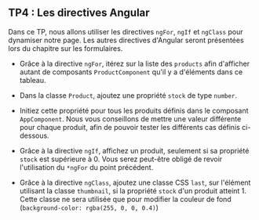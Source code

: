 ## TP4 : Les directives Angular

Dans ce TP, nous allons utiliser les directives `ngFor`, `ngIf` et `ngClass` pour dynamiser notre page. Les autres directives d'Angular seront présentées lors du chapitre sur les formulaires.  

- Grâce à la directive `ngFor`, itérez sur la liste des `products` afin d'afficher autant de composants `ProductComponent` qu'il y a d'éléments dans ce tableau.

- Dans la classe `Product`, ajoutez une propriété `stock` de type `number`.

- Initiez cette propriété pour tous les produits définis dans le composant `AppComponent`. Nous vous conseillons de mettre une valeur différente pour chaque produit, afin de pouvoir tester les différents cas définis ci-dessous. 

- Grâce à la directive `ngIf`, affichez un produit, seulement si sa propriété `stock` est supérieure à 0. Vous serez peut-être obligé de revoir l'utilisation du `*ngFor` du point précédent.

- Grâce à la directive `ngClass`, ajoutez une classe CSS `last`, sur l'élément utilisant la classe `thumbnail`, si la propriété `stock` d'un produit atteint 1. Cette classe ne sera utilisée que pour modifier la couleur de fond (`background-color: rgba(255, 0, 0, 0.4)`)
